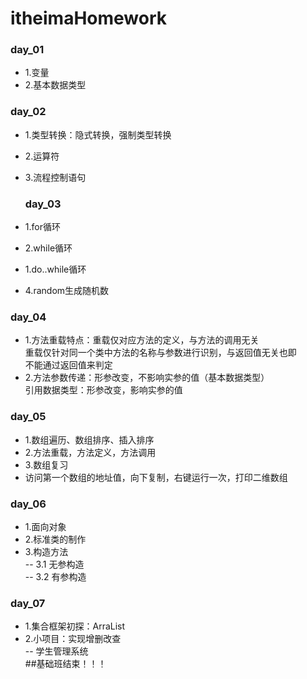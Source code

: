 # itheimaHomework

###  day_01
- 1.变量   
- 2.基本数据类型
### day_02
- 1.类型转换：隐式转换，强制类型转换  
- 2.运算符  
- 3.流程控制语句   
  ### day_03
  
- 1.for循环  
- 2.while循环  
- 1.do..while循环  
- 4.random生成随机数   
 ### day_04
- 1.方法重载特点：重载仅对应方法的定义，与方法的调用无关\
 重载仅针对同一个类中方法的名称与参数进行识别，与返回值无关也即\
 不能通过返回值来判定  
- 2.方法参数传递：形参改变，不影响实参的值（基本数据类型）\
 引用数据类型：形参改变，影响实参的值   
  
 ### day_05
 - 1.数组遍历、数组排序、插入排序  
 - 2.方法重载，方法定义，方法调用
 - 3.数组复习
 - 访问第一个数组的地址值，向下复制，右键运行一次，打印二维数组
### day_06
 - 1.面向对象  
 - 2.标准类的制作  
 - 3.构造方法  
  -- 3.1 无参构造  
  -- 3.2 有参构造  
### day_07  
- 1.集合框架初探：ArraList  
- 2.小项目：实现增删改查  
  -- 学生管理系统  
##基础班结束！！！
